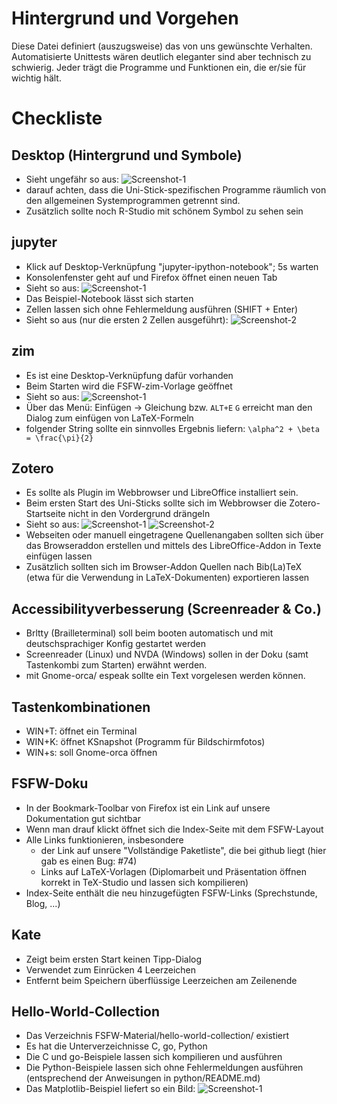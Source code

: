 # Hintergrund und Vorgehen

Diese Datei definiert (auszugsweise) das von uns gewünschte Verhalten. Automatisierte Unittests wären deutlich eleganter sind aber technisch zu schwierig.
Jeder trägt die Programme und Funktionen ein, die er/sie für wichtig hält.

# Checkliste
## Desktop (Hintergrund und Symbole)
* Sieht ungefähr so aus: ![Screenshot-1](../data/desktop-screenshot-1.jpg "Screenshot")
 * darauf achten, dass die Uni-Stick-spezifischen Programme räumlich von den allgemeinen Systemprogrammen getrennt sind.
 * Zusätzlich sollte noch R-Studio mit schönem Symbol zu sehen sein

## jupyter

* Klick auf Desktop-Verknüpfung "jupyter-ipython-notebook"; 5s warten
* Konsolenfenster geht auf und Firefox öffnet einen neuen Tab
 * Sieht so aus: ![Screenshot-1](../data/jupyter-screenshot-1.jpg "jupyter Screenshot 1")
* Das Beispiel-Notebook lässt sich starten
* Zellen lassen sich ohne Fehlermeldung ausführen (SHIFT + Enter)
* Sieht so aus (nur die ersten 2 Zellen ausgeführt): ![Screenshot-2](../data/jupyter-screenshot-2.jpg "jupyter Screenshot 2")

## zim
* Es ist eine Desktop-Verknüpfung dafür vorhanden
* Beim Starten wird die FSFW-zim-Vorlage geöffnet
* Sieht so aus: ![Screenshot-1](../data/zim-screenshot-1.jpg "jupyter Screenshot 1")
* Über das Menü: Einfügen -> Gleichung bzw. `ALT+E` `G` erreicht man den Dialog zum einfügen von LaTeX-Formeln
 * folgender String sollte ein sinnvolles Ergebnis liefern: `\alpha^2 + \beta = \frac{\pi}{2}`

## Zotero
* Es sollte als Plugin im Webbrowser und LibreOffice installiert sein.
* Beim ersten Start des Uni-Sticks sollte sich im Webbrowser die Zotero-Startseite nicht in den Vordergrund drängeln
 * Sieht so aus: ![Screenshot-1](../data/Firefox+Zoteroaddon-screenshot-1.png "Zoteroaddon im Firefox Screenshot 1") ![Screenshot-2](../data/LibreOffice+Zoteroaddon-screenshot-2.png "Zoteroaddon im LibreOffice Screenshot 2")
* Webseiten oder manuell eingetragene Quellenangaben sollten sich über das Browseraddon erstellen und mittels des LibreOffice-Addon in Texte einfügen lassen
* Zusätzlich sollten sich im Browser-Addon Quellen nach Bib(La)TeX (etwa für die Verwendung in LaTeX-Dokumenten) exportieren lassen

## Accessibilityverbesserung (Screenreader & Co.)
* Brltty (Brailleterminal) soll beim booten automatisch und mit deutschsprachiger Konfig gestartet werden
* Screenreader (Linux) und NVDA (Windows) sollen in der Doku (samt Tastenkombi zum Starten) erwähnt werden.
* mit Gnome-orca/ espeak sollte ein Text vorgelesen werden können.

## Tastenkombinationen

* WIN+T: öffnet ein Terminal
* WIN+K: öffnet KSnapshot (Programm für Bildschirmfotos)
* WIN+s: soll Gnome-orca öffnen

## FSFW-Doku

* In der Bookmark-Toolbar von Firefox ist ein Link auf unsere Dokumentation gut sichtbar
* Wenn man drauf klickt öffnet sich die Index-Seite mit dem FSFW-Layout
* Alle Links funktionieren, insbesondere
  - der Link auf unsere "Vollständige Paketliste", die bei github liegt (hier gab es einen Bug: #74)
  - Links auf LaTeX-Vorlagen (Diplomarbeit und Präsentation öffnen korrekt in TeX-Studio und lassen sich kompilieren)
* Index-Seite enthält die neu hinzugefügten FSFW-Links (Sprechstunde, Blog, ...)

## Kate
* Zeigt beim ersten Start keinen Tipp-Dialog
* Verwendet zum Einrücken 4 Leerzeichen
* Entfernt beim Speichern überflüssige Leerzeichen am Zeilenende

## Hello-World-Collection
* Das Verzeichnis FSFW-Material/hello-world-collection/ existiert
* Es hat die Unterverzeichnisse C, go, Python
* Die C und go-Beispiele lassen sich kompilieren und ausführen
* Die Python-Beispiele lassen sich ohne Fehlermeldungen ausführen (entsprechend der Anweisungen in python/README.md)
 * Das Matplotlib-Beispiel liefert so ein Bild: ![Screenshot-1](../data/02-python-example-plot-result.png "Matplotlib Example result")


